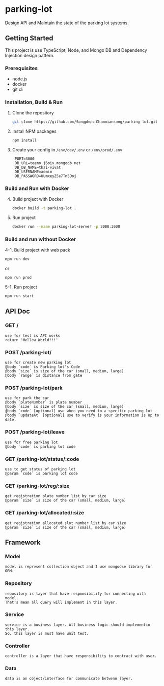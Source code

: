 # parking-lot
Design API and Maintain the state of the parking lot systems.

<!-- GETTING STARTED -->
## Getting Started
This project is use TypeScript, Node, and Mongo DB and Dependency Injection design pattern.

### Prerequisites
* node.js
* docker
* git cli

### Installation, Build & Run

1. Clone the repository
   ```sh
   git clone https://github.com/Songphon-Chamniansong/parking-lot.git
   ```
2. Install NPM packages
   ```sh
   npm install
   ```
3. Create your config in  `/env/dev/.env` or `/env/prod/.env`
   ```JS
    PORT=3000
    DB_URL=teemo.j6oiv.mongodb.net
    DB_DB_NAME=thai-vivat
    DB_USERNAME=admin
    DB_PASSWORD=UUmxeyZ5e7Tn5Doj
   ```
### Build and Run with Docker
4. Build project with Docker
   ```sh
   docker build -t parking-lot .
   ```
5. Run project
   ```sh
   docker run --name parking-lot-server -p 3000:3000
   ```
### Build and run without Docker
4-1. Build project with web pack
   ```sh
   npm run dev
   ```
   or 
   ```sh
   npm run prod
   ```
5-1. Run project
   ```sh
   npm run start
   ```
   
<!-- API Doc  -->
## API Doc
  ### GET /
    use for test is API works
    return 'Hellow World!!!'
  ### POST /parking-lot/
    use for create new parking lot
    @body `code` is Parking lot's Code
    @body `size` is size of the car (small, medium, large)
    @body `range` is distance from gate
  ### POST /parking-lot/park
    use for park the car
    @body `plateNumber` is plate number
    @body `size` is size of the car (small, medium, large)
    @body `code` [optional] use when you need to a specific parking lot
    @body `updateAt` [optional] use to verify is your information is up to date.
  ### POST /parking-lot/leave
    use for free parking lot
    @body `code` is parking lot code
  ### GET /parking-lot/status/:code
    use to get status of parking lot
    @param `code` is parking lot code
  ### GET /parking-lot/reg/:size
    get registration plate number list by car size
    @param `size` is size of the car (small, medium, large)
  ### GET /parking-lot/allocated/:size
    get registration allocated slot number list by car size
    @param `size` is size of the car (small, medium, large)
    

<!-- Framework  -->
## Framework
  ### Model
    model is represent collection object and I use mongoose library for ORM.
  ### Repository
    repository is layer that have responsibility for connecting with model.
    That's mean all query will implement in this layer.
  ### Service
    service is a business layer. All business logic should implementin this layer.
    So, this layer is must have unit test.
  ### Controller
    controller is a layer that have responsibility to contract with user.
  ### Data
    data is an object/interface for communicate betwenn layer.
